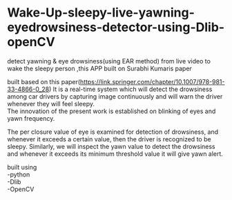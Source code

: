 # Wake-Up-sleepy-live-yawning-eyedrowsiness-detector-using-Dlib-openCV
detect yawning &amp; eye drowsiness(using EAR method) from live video to wake the sleepy person ,this APP built on Surabhi Kumaris paper 
<br/>

built based on this paper(https://link.springer.com/chapter/10.1007/978-981-33-4866-0_28) It is a real-time system which will detect the drowsiness among car drivers by capturing image continuously and will warn the driver whenever they will feel sleepy.
<br/>
The innovation of the present work is established on blinking of eyes and yawn frequency.

The per closure value of eye is examined for detection of drowsiness, and whenever it exceeds a certain value, then the driver is recognized to be sleepy. Similarly, we will inspect the yawn value to detect the drowsiness and whenever it exceeds its minimum threshold value it will give yawn alert.

built using <br/>
-python <br/>
-Dlib <br/>
-OpenCV <br/>

